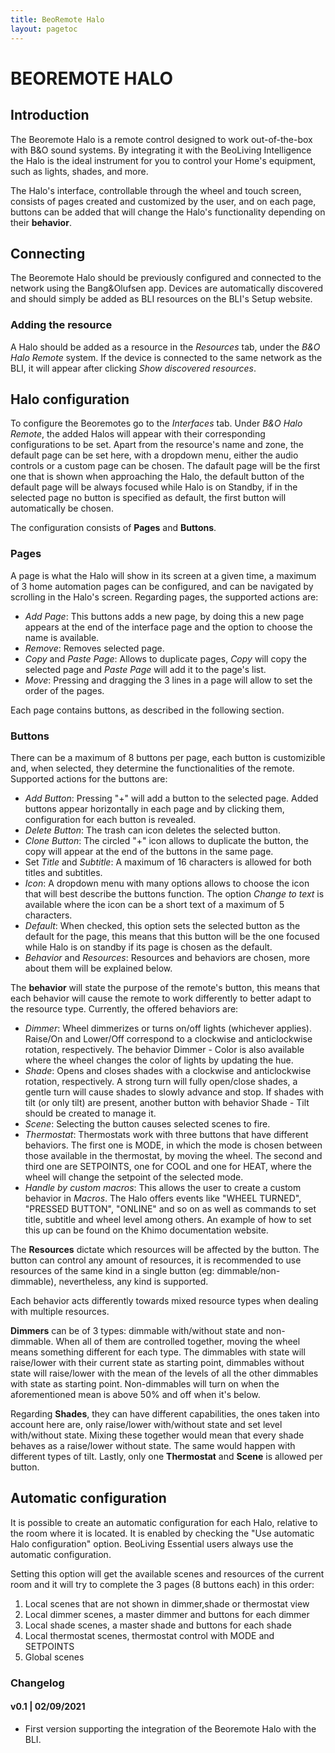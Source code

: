 ```yaml
---
title: BeoRemote Halo
layout: pagetoc
---
```


# BEOREMOTE HALO

## Introduction 
The Beoremote Halo is a remote control designed to work out-of-the-box with B&O sound systems. By integrating it with the BeoLiving Intelligence the Halo is the ideal instrument for you to control your Home's equipment, such as lights, shades, and more.

The Halo's interface, controllable through the wheel and touch screen, consists of pages created and customized by the user, and on each page, buttons can be added that will change the Halo's functionality depending on their **behavior**.

## Connecting

The Beoremote Halo should be previously configured and connected to the network using the Bang&Olufsen app. Devices are automatically discovered and should simply be added as BLI resources on the BLI's Setup website.

### Adding the resource
A Halo should be added as a resource in the *Resources* tab, under the *B&O Halo Remote* system. If the device is connected to the same network as the BLI, it will appear after clicking *Show discovered resources*.

## Halo configuration
To configure the Beoremotes go to the *Interfaces* tab. Under *B&O Halo Remote*, the added Halos will appear with their corresponding configurations to be set. Apart from the resource's name and zone, the default page can be set here, with a dropdown menu, either the audio controls or a custom page can be chosen. The dafault page will be the first one that is shown when approaching the Halo, the default button of the default page will be always focused while Halo is on Standby, if in the selected page no button is specified as default, the first button will automatically be chosen.

The configuration consists of **Pages** and **Buttons**.

### Pages
A page is what the Halo will show in its screen at a given time, a maximum of 3 home automation pages can be configured, and can be navigated by scrolling in the Halo's screen. Regarding pages, the supported actions are:

 - *Add Page*: This buttons adds a new page, by doing this a new page appears at the end of the interface page and the option to choose the name is available.
 - *Remove*: Removes selected page.
 - *Copy* and *Paste Page*: Allows to duplicate pages, *Copy* will copy the selected page and *Paste Page* will add it to the page's list.
 - *Move*: Pressing and dragging the 3 lines in a page will allow to set the order of the pages.

Each page contains buttons, as described in the following section.

### Buttons
There can be a maximum of 8 buttons per page, each button is customizible and, when selected, they determine the functionalities of the remote. Supported actions for the buttons are:

 - *Add Button*: Pressing "+" will add a button to the selected page. Added buttons appear horizontally in each page and by clicking them, configuration for each button is revealed.
 - *Delete Button*: The trash can icon deletes the selected button.
 - *Clone Button*: The circled "+" icon allows to duplicate the button, the copy will appear at the end of the buttons in the same page.
 - Set *Title* and *Subtitle*: A maximum of 16 characters is allowed for both titles and subtitles.
 - *Icon*: A dropdown menu with many options allows to choose the icon that will best describe the buttons function. The option *Change to text* is available where the icon can be a short text of a maximum of 5 characters.
 - *Default*: When checked, this option sets the selected button as the default for the page, this means that this button will be the one focused while Halo is on standby if its page is chosen as the default.
 - *Behavior* and *Resources*: Resources and behaviors are chosen, more about them will be explained below.

The **behavior** will state the purpose of the remote's button, this means that each behavior will cause the remote to work differently to better adapt to the resource type. Currently, the offered behaviors are:

 - *Dimmer*: Wheel dimmerizes or turns on/off lights (whichever applies). Raise/On and Lower/Off correspond to a clockwise and anticlockwise rotation, respectively. The behavior Dimmer - Color is also available where the wheel changes the color of lights by updating the hue.
 - *Shade*: Opens and closes shades with a clockwise and anticlockwise rotation, respectively. A strong turn will fully open/close shades, a gentle turn will cause shades to slowly advance and stop. If shades with tilt (or only tilt) are present, another button with behavior Shade - Tilt should be created to manage it.
 - *Scene*: Selecting the button causes selected scenes to fire.
 - *Thermostat*: Thermostats work with three buttons that have different behaviors. The first one is MODE, in which the mode is chosen between those available in the thermostat, by moving the wheel. The second and third one are SETPOINTS, one for COOL and one for HEAT, where the wheel will change the setpoint of the selected mode.
 - *Handle by custom macros*: This allows the user to create a custom behavior in *Macros*. The Halo offers events like "WHEEL TURNED", "PRESSED BUTTON", "ONLINE" and so on as well as commands to set title, subtitle and wheel level among others. An example of how to set this up can be found on the Khimo documentation website.

The **Resources** dictate which resources will be affected by the button. The button can control any amount of resources, it is recommended to use resources of the same kind in a single button (eg: dimmable/non-dimmable), nevertheless, any kind is supported. 

Each behavior acts differently towards mixed resource types when dealing with multiple resources.

**Dimmers** can be of 3 types: dimmable with/without state and non-dimmable. When all of them are controlled together, moving the wheel means something different for each type. The dimmables with state will raise/lower with their current state as starting point, dimmables without state will raise/lower with the mean of the levels of all the other dimmables with state as starting point. Non-dimmables will turn on when the aforementioned mean is above 50% and off when it's below.

Regarding **Shades**, they can have different capabilities, the ones taken into account here are, only raise/lower with/without state and set level with/without state. Mixing these together would mean that every shade behaves as a raise/lower without state. The same would happen with different types of tilt. Lastly, only one **Thermostat** and **Scene** is allowed per button.

## Automatic configuration

It is possible to create an automatic configuration for each Halo, relative to the room where it is located. It is enabled by checking the "Use automatic Halo configuration" option. BeoLiving Essential users always use the automatic configuration. 

Setting this option will get the available scenes and resources of the current room and it will try to complete the 3 pages (8 buttons each) in this order:

1. Local scenes that are not shown in dimmer,shade or thermostat view
2. Local dimmer scenes, a master dimmer and buttons for each dimmer
3. Local shade scenes, a master shade and buttons for each shade
4. Local thermostat scenes, thermostat control with MODE and SETPOINTS
5. Global scenes


### Changelog

#### v0.1 | 02/09/2021
 - First version supporting the integration of the Beoremote Halo with the BLI.